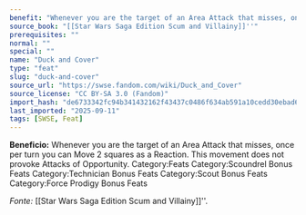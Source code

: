 ```yaml
---
benefit: "Whenever you are the target of an Area Attack that misses, once per turn you can Move 2 squares as a Reaction. This movement does not provoke Attacks of Opportunity. Category:Feats Category:Scoundrel Bonus Feats Category:Technician Bonus Feats Category:Scout Bonus Feats Category:Force Prodigy Bonus Feats"
source_book: "[[Star Wars Saga Edition Scum and Villainy]]''"
prerequisites: ""
normal: ""
special: ""
name: "Duck and Cover"
type: "feat"
slug: "duck-and-cover"
source_url: "https://swse.fandom.com/wiki/Duck_and_Cover"
source_license: "CC BY-SA 3.0 (Fandom)"
import_hash: "de6733342fc94b341432162f43437c0486f634ab591a10cedd30ebad6213f69b"
last_imported: "2025-09-11"
tags: [SWSE, Feat]
---
```

**Beneficio:** Whenever you are the target of an Area Attack that misses, once per turn you can Move 2 squares as a Reaction. This movement does not provoke Attacks of Opportunity. Category:Feats Category:Scoundrel Bonus Feats Category:Technician Bonus Feats Category:Scout Bonus Feats Category:Force Prodigy Bonus Feats

*Fonte:* [[Star Wars Saga Edition Scum and Villainy]]''.